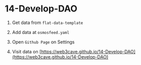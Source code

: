 # 14-Develop-DAO


1. Get data from `flat-data-template`

2. Add data at `osmosfeed.yaml`

3. Open `Github Page` on Settings

4. Visit data on [https://web3cave.github.io/14-Develop-DAO](https://web3cave.github.io/14-Develop-DAO)




